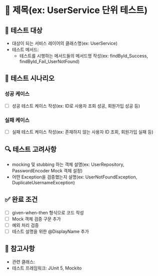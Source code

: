 # 🧪 제목(ex: UserService 단위 테스트)

## 📌 테스트 대상
- 대상이 되는 서비스 레이어의 클래스명(ex: UserService)
- 테스트 메서드:
  - 테스트를 시행하는 메서드들의 메서드명 작성(ex: findById_Success, findById_Fail_UserNotFound)

## 📝 테스트 시나리오
### 성공 케이스
- [ ] 성공 테스트 케이스 작성(ex: ID로 사용자 조회 성공, 회원가입 성공 등)

### 실패 케이스
- [ ] 실패 테스트 케이스 작성(ex: 존재하지 않는 사용자 ID 조회, 회원가입 실패 등)

## 🔍 테스트 고려사항
- mocking 및 stubbing 하는 객체 설명(ex: UserRepository, PasswordEncoder Mock 객체 설정)
- 어떤 Exception을 검증했는지 설명(ex: UserNotFoundException, DuplicateUsernameException)

## ✅ 완료 조건
- [ ] given-when-then 형식으로 코드 작성
- [ ] Mock 객체 검증 구문 추가
- [ ] 예외 처리 검증
- [ ] 테스트 설명을 위한 @DisplayName 추가

## 🤔 참고사항
- 관련 클래스: 
- 테스트 프레임워크: JUnit 5, Mockito
